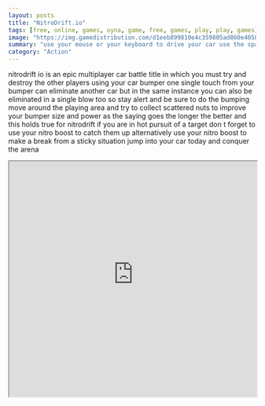 ```yaml
---
layout: posts
title: "NitroDrift.io"
tags: [free, online, games, oyna, game, free, games, play, play, games]
image: "https://img.gamedistribution.com/d1eeb899810e4c359805ad860e405847.jpg"
summary: "use your mouse or your keyboard to drive your car use the space key or your click to dash bump into other players from behind to destroy them  free online games oyna game free games play play games"
category: "Action"
---
```


nitrodrift io is an epic multiplayer car battle title in which you must try and destroy the other players using your car bumper one single touch from your bumper can eliminate another car but in the same instance you can also be eliminated in a single blow too so stay alert and be sure to do the bumping move around the playing area and try to collect scattered nuts to improve your bumper size and power as the saying goes the longer the better and this holds true for nitrodrift if you are in hot pursuit of a target don t forget to use your nitro boost to catch them up alternatively use your nitro boost to make a break from a sticky situation jump into your car today and conquer the arena

<iframe width="100%" height="480px;" src="https://html5.gamedistribution.com/d1eeb899810e4c359805ad860e405847/"></iframe>
